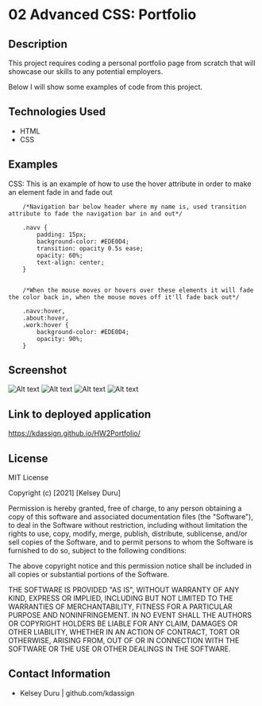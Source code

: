 # 02 Advanced CSS: Portfolio

## Description

This project requires coding a personal portfolio page from scratch that will showcase our skills to any potential employers.

Below I will show some examples of code from this project.

## Technologies Used
- HTML
- CSS

## Examples

CSS:
This is an example of how to use the hover attribute in order to make an element fade in and fade out

        /*Navigation bar below header where my name is, used transition attribute to fade the navigation bar in and out*/

        .navv {
            padding: 15px;
            background-color: #EDE0D4;
            transition: opacity 0.5s ease;
            opacity: 60%;
            text-align: center;
        }


        /*When the mouse moves or hovers over these elements it will fade the color back in, when the mouse moves off it'll fade back out*/

        .navv:hover,
        .about:hover,
        .work:hover {
            background-color: #EDE0D4;
            opacity: 90%;
        }
## Screenshot
![Alt text](https://i.imgur.com/pEHUFZU.png "Screenshot 1")
![Alt text](https://i.imgur.com/g1mPER2.png "Screenshot 2")
![Alt text](https://i.imgur.com/CUfawnV.png "Screenshot 3")
![Alt text](https://i.imgur.com/jqgyf00.png "Screenshot 4")

## Link to deployed application

https://kdassign.github.io/HW2Portfolio/

## License 
MIT License

Copyright (c) [2021] [Kelsey Duru]

Permission is hereby granted, free of charge, to any person obtaining a copy
of this software and associated documentation files (the "Software"), to deal
in the Software without restriction, including without limitation the rights
to use, copy, modify, merge, publish, distribute, sublicense, and/or sell
copies of the Software, and to permit persons to whom the Software is
furnished to do so, subject to the following conditions:

The above copyright notice and this permission notice shall be included in all
copies or substantial portions of the Software.

THE SOFTWARE IS PROVIDED "AS IS", WITHOUT WARRANTY OF ANY KIND, EXPRESS OR
IMPLIED, INCLUDING BUT NOT LIMITED TO THE WARRANTIES OF MERCHANTABILITY,
FITNESS FOR A PARTICULAR PURPOSE AND NONINFRINGEMENT. IN NO EVENT SHALL THE
AUTHORS OR COPYRIGHT HOLDERS BE LIABLE FOR ANY CLAIM, DAMAGES OR OTHER
LIABILITY, WHETHER IN AN ACTION OF CONTRACT, TORT OR OTHERWISE, ARISING FROM,
OUT OF OR IN CONNECTION WITH THE SOFTWARE OR THE USE OR OTHER DEALINGS IN THE
SOFTWARE.

## Contact Information
- Kelsey Duru | github.com/kdassign
